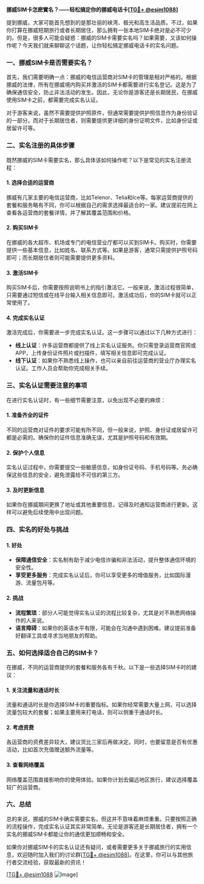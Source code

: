 **挪威SIM卡怎麽實名？——轻松搞定你的挪威电话卡[[TG💪+ @esim1088](https://t.me/s/esim1088)]**

提到挪威，大家可能首先想到的是那壮丽的峡湾、极光和高生活品质。不过，如果你打算在挪威短期旅行或者长期居住，那么拥有一张本地SIM卡绝对是必不可少的。但是，很多人可能会疑惑：挪威的SIM卡需要实名吗？如果需要，又该如何操作呢？今天我们就来聊聊这个话题，让你轻松搞定挪威电话卡的实名问题。

### 一、挪威SIM卡是否需要实名？

首先，我们需要明确一点：挪威的电信运营商对SIM卡的管理是相对严格的。根据挪威的法律，所有在挪威境内购买并激活的SIM卡都需要进行实名登记。这是为了确保通信安全，防止非法活动的发生。因此，无论你是游客还是长期居民，在挪威使用SIM卡之前，都需要完成实名认证。

对于游客来说，虽然不需要提供护照原件，但通常需要提供护照信息作为身份验证的一部分。而对于长期居住者，则需要提供更详细的身份证明文件，比如身份证或居留许可等。

### 二、实名注册的具体步骤

既然挪威的SIM卡需要实名，那么具体该如何操作呢？以下是常见的实名注册流程：

#### 1. **选择合适的运营商**
   挪威有几家主要的电信运营商，比如Telenor、Telia和Ice等。每家运营商提供的套餐和服务略有不同，你可以根据自己的需求选择最适合的一家。建议提前在网上查看各运营商的套餐详情，并了解其覆盖范围和价格。

#### 2. **购买SIM卡**
   在挪威的各大超市、机场或专门的电信营业厅都可以买到SIM卡。购买时，你需要提供一些基本信息，比如姓名、联系方式等。如果是游客，通常只需提供护照号码即可；而长期居住者则可能需要提供更多资料。

#### 3. **激活SIM卡**
   购买SIM卡后，你需要按照说明书上的指引激活它。一般来说，激活过程很简单，只需要通过短信或在线平台输入相关信息即可。激活成功后，你的SIM卡就可以正常使用了。

#### 4. **完成实名认证**
   激活完成后，你需要进一步完成实名认证。这一步骤可以通过以下几种方式进行：
   - **线上认证**：许多运营商都提供了线上实名认证服务。你只需登录运营商官网或APP，上传身份证件照片或扫描件，填写相关信息即可完成认证。
   - **线下认证**：如果你不熟悉线上操作，也可以亲自前往运营商的营业厅办理实名认证。工作人员会帮助你完成相关手续。

### 三、实名认证需要注意的事项

在进行实名认证时，有一些细节需要注意，以免出现不必要的麻烦：

#### 1. **准备齐全的证件**
   不同的运营商对证件的要求可能有所不同，但一般来说，护照、身份证或居留许可都是必需的。确保你的证件信息准确无误，尤其是护照号码和有效期。

#### 2. **保护个人信息**
   实名认证过程中，你需要提交一些敏感信息，如身份证号码、手机号码等。务必确保这些信息的安全，避免泄露给不可信的第三方。

#### 3. **及时更新信息**
   如果你在挪威期间更换了地址或其他重要信息，记得及时通知运营商进行更新。这样可以避免后续使用中出现问题。

### 四、实名的好处与挑战

#### 1. **好处**
   - **保障通信安全**：实名制有助于减少电信诈骗和非法活动，提升整体通信环境的安全性。
   - **享受更多服务**：完成实名认证后，你可以享受更多的增值服务，比如国际漫游、流量包月等。

#### 2. **挑战**
   - **流程繁琐**：部分人可能觉得实名认证的流程比较复杂，尤其是对不熟悉网络操作的人来说。
   - **语言障碍**：如果你的英语水平有限，可能会在沟通中遇到困难。建议提前准备好翻译工具或寻求当地朋友的帮助。

### 五、如何选择适合自己的SIM卡？

在挪威，不同的运营商提供的套餐和服务各有千秋。以下是一些选择SIM卡时的建议：

#### 1. **关注流量和通话时长**
   流量和通话时长是你选择SIM卡的重要指标。如果你经常需要大量上网，可以选择流量包较大的套餐；如果主要用来打电话，则可以侧重于通话时长。

#### 2. **考虑资费**
   各运营商的资费差异较大，建议货比三家后再做决定。同时，也要留意是否有优惠活动，比如首次充值赠送额外流量等。

#### 3. **查看网络覆盖**
   网络覆盖范围直接影响你的使用体验。如果你计划去偏远地区旅行，建议选择覆盖较广的运营商。

### 六、总结

总的来说，挪威的SIM卡确实需要实名，但这并不意味着麻烦重重。只要按照正确的流程操作，完成实名认证其实非常简单。无论是游客还是长期居住者，拥有一个实名的挪威SIM卡都能让你的通信更加顺畅和安全。

如果你对挪威SIM卡的实名认证还有疑问，或者需要更多关于挪威旅行的实用信息，欢迎随时加入我们的讨论群[[TG💪+ @esim1088](https://t.me/s/esim1088)]。在这里，你可以与其他旅行者交流经验，获取最新的资讯！

[[TG💪+ @esim1088](https://t.me/s/esim1088) ![Image](https://i.postimg.cc/4NQfJmqS/Snipaste-2025-05-13-00-14-12.png)]